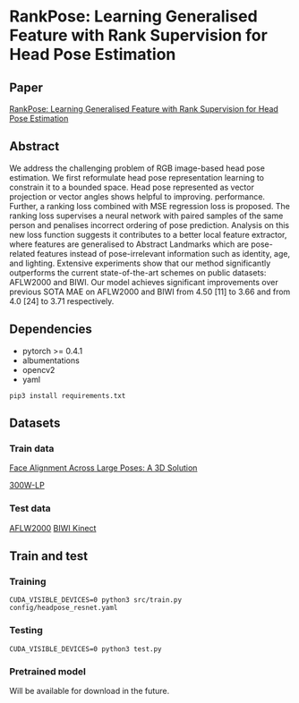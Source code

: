 # RankPose: Learning Generalised Feature with Rank Supervision for Head Pose Estimation

## Paper
[RankPose: Learning Generalised Feature with Rank Supervision for Head Pose Estimation](https://arxiv.org/abs/2005.10984)

## Abstract
We address the challenging problem of RGB image-based head pose estimation. We first reformulate head pose representation learning to constrain it to a bounded space. Head pose represented as vector projection or vector angles shows helpful to improving. performance. Further, a ranking loss combined with MSE regression loss is proposed. The ranking loss supervises a neural network with paired samples of the same person and penalises incorrect ordering of pose prediction. Analysis on this new loss function suggests it contributes to a better local feature extractor, where features are generalised to Abstract Landmarks which are pose-related features instead of pose-irrelevant information such as identity, age, and lighting. Extensive experiments show that our method significantly outperforms the current state-of-the-art schemes on public datasets:  
AFLW2000 and BIWI. Our model achieves significant improvements over previous SOTA
MAE on AFLW2000 and BIWI from 4.50 [11] to 3.66 and from 4.0 [24] to 3.71 respectively. 

## Dependencies

+ pytorch >= 0.4.1
+ albumentations
+ opencv2
+ yaml
~~~
pip3 install requirements.txt
~~~

## Datasets

### Train data
[Face Alignment Across Large Poses: A 3D Solution](http://www.cbsr.ia.ac.cn/users/xiangyuzhu/projects/3DDFA/main.htm)

[300W-LP](https://drive.google.com/file/d/0B7OEHD3T4eCkVGs0TkhUWFN6N1k/view?usp=sharing)

### Test data
[AFLW2000](http://www.cbsr.ia.ac.cn/users/xiangyuzhu/projects/3DDFA/Database/AFLW2000-3D.zip)
[BIWI Kinect](https://data.vision.ee.ethz.ch/cvl/gfanelli/head_pose/head_forest.html)

## Train and test

### Training
~~~
CUDA_VISIBLE_DEVICES=0 python3 src/train.py config/headpose_resnet.yaml
~~~

### Testing
~~~
CUDA_VISIBLE_DEVICES=0 python3 test.py
~~~

### Pretrained model
Will be available for download in the future.

